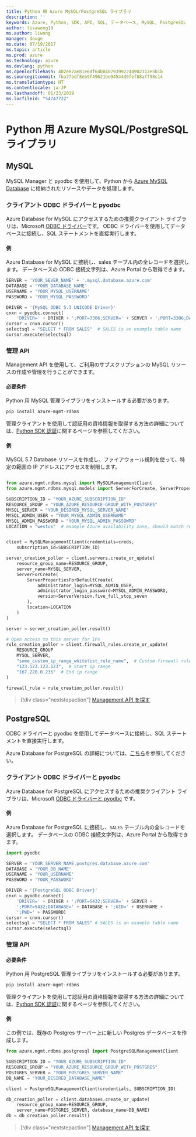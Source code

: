 ```yaml
---
title: Python 用 Azure MySQL/PostgreSQL ライブラリ
description: ''
keywords: Azure, Python, SDK, API, SQL, データベース, MySQL, PostgreSQL
author: lisawong19
ms.author: liwong
manager: douge
ms.date: 07/19/2017
ms.topic: article
ms.prod: azure
ms.technology: azure
ms.devlang: python
ms.openlocfilehash: 402e87ae81e6df64b040293992244902313e5b1b
ms.sourcegitcommit: fba77bdf8eb9f49621be94544d9fef88aff98c14
ms.translationtype: HT
ms.contentlocale: ja-JP
ms.lasthandoff: 01/23/2019
ms.locfileid: "54747722"
---
```

# <a name="azure-mysqlpostgresql-libraries-for-python"></a>Python 用 Azure MySQL/PostgreSQL ライブラリ

## <a name="mysql"></a>MySQL

MySQL Manager と pyodbc を使用して、Python から [Azure MySQL Database](/azure/mysql/overview) に格納されたリソースやデータを処理します。

### <a name="client-odbc-driver-and-pyodbc"></a>クライアント ODBC ドライバーと pyodbc

Azure Database for MySQL にアクセスするための推奨クライアント ライブラリは、Microsoft [ODBC ドライバー](/azure/sql-database/sql-database-connect-query-python#install-the-python-and-database-communication-libraries)です。 ODBC ドライバーを使用してデータベースに接続し、SQL ステートメントを直接実行します。

#### <a name="example"></a>例

Azure Database for MySQL に接続し、sales テーブル内の全レコードを選択します。 データベースの ODBC 接続文字列は、Azure Portal から取得できます。

```python
SERVER = 'YOUR_SEVER_NAME' + '.mysql.database.azure.com'
DATABASE = 'YOUR_DATABASE_NAME'
USERNAME = 'YOUR_MYSQL_USERNAME'
PASSWORD = 'YOUR_MYSQL_PASSWORD'

DRIVER = '{MySQL ODBC 5.3 UNICODE Driver}'
cnxn = pyodbc.connect(
    'DRIVER=' + DRIVER + ';PORT=3306;SERVER=' + SERVER + ';PORT=3306;DATABASE=' + DATABASE + ';UID=' + USERNAME + ';PWD=' + PASSWORD)
cursor = cnxn.cursor()
selectsql = "SELECT * FROM SALES"  # SALES is an example table name
cursor.execute(selectsql)
```

### <a name="management-api"></a>管理 API

Management API を使用して、ご利用のサブスクリプションの MySQL リソースの作成や管理を行うことができます。

#### <a name="requirements"></a>必要条件
Python 用 MySQL 管理ライブラリをインストールする必要があります。
```bash
pip install azure-mgmt-rdbms
```

管理クライアントを使用して認証用の資格情報を取得する方法の詳細については、[Python SDK 認証](https://docs.microsoft.com/python/azure/python-sdk-azure-authenticate)に関するページを参照してください。

#### <a name="example"></a>例

MySQL 5.7 Database リソースを作成し、ファイアウォール規則を使って、特定の範囲の IP アドレスにアクセスを制限します。

```python

from azure.mgmt.rdbms.mysql import MySQLManagementClient
from azure.mgmt.rdbms.mysql.models import ServerForCreate, ServerPropertiesForDefaultCreate, ServerVersion

SUBSCRIPTION_ID = "YOUR_AZURE_SUBSCRIPTION_ID"
RESOURCE_GROUP = "YOUR_AZURE_RESOURCE-GROUP_WITH_POSTGRES"
MYSQL_SERVER = "YOUR_DESIRED_MYSQL_SERVER_NAME"
MYSQL_ADMIN_USER = "YOUR_MYSQL_ADMIN_USERNAME"
MYSQL_ADMIN_PASSWORD = "YOUR_MYSQL_ADMIN_PASSOWRD"
LOCATION = "westus"  # example Azure availability zone, should match resource group


client = MySQLManagementClient(credentials=creds,
    subscription_id=SUBSCRIPTION_ID)

server_creation_poller = client.servers.create_or_update(
    resource_group_name=RESOURCE_GROUP,
    server_name=MYSQL_SERVER,
    ServerForCreate(
        ServerPropertiesForDefaultCreate(
            administrator_login=MYSQL_ADMIN_USER,
            administrator_login_password=MYSQL_ADMIN_PASSWORD,
            version=ServerVersion.five_full_stop_seven
        ),
        location=LOCATION
    )
)

server = server_creation_poller.result()

# Open access to this server for IPs
rule_creation_poller = client.firewall_rules.create_or_update(
    RESOURCE_GROUP
    MYSQL_SERVER,
    "some_custom_ip_range_whitelist_rule_name",  # Custom firewall rule name
    "123.123.123.123",  # Start ip range
    "167.220.0.235"  # End ip range
)

firewall_rule = rule_creation_poller.result()
```

> [!div class="nextstepaction"]
> [Management API を探す](/python/api/overview/azure/postgresql/mysql/management)

## <a name="postgresql"></a>PostgreSQL
ODBC ドライバーと pyodbc を使用してデータベースに接続し、SQL ステートメントを直接実行します。

Azure Database for PostgreSQL の詳細については、[こちら](https://docs.microsoft.com/azure/postgresql/)を参照してください。

### <a name="client-odbc-driver-and-pyodbc"></a>クライアント ODBC ドライバーと pyodbc
Azure Database for PostgreSQL にアクセスするための推奨クライアント ライブラリは、Microsoft [ODBC ドライバーと pyodbc](https://docs.microsoft.com/azure/sql-database/sql-database-connect-query-python#install-the-python-and-database-communication-libraries) です。

#### <a name="example"></a>例 

Azure Database for PostgreSQL に接続し、`SALES` テーブル内の全レコードを選択します。 データベースの ODBC 接続文字列は、Azure Portal から取得できます。

```python
import pyodbc

SERVER = 'YOUR_SERVER_NAME.postgres.database.azure.com'
DATABASE = 'YOUR_DB_NAME'
USERNAME = 'YOUR_USERNAME'
PASSWORD = 'YOUR_PASSWORD'

DRIVER = '{PostgreSQL ODBC Driver}'
cnxn = pyodbc.connect(
    'DRIVER=' + DRIVER + ';PORT=5432;SERVER=' + SERVER +
    ';PORT=5432;DATABASE=' + DATABASE + ';UID=' + USERNAME +
    ';PWD=' + PASSWORD)
cursor = cnxn.cursor()
selectsql = "SELECT * FROM SALES" # SALES is an example table name
cursor.execute(selectsql)
```

### <a name="management-api"></a>管理 API
#### <a name="requirements"></a>必要条件
Python 用 PostgreSQL 管理ライブラリをインストールする必要があります。
```bash
pip install azure-mgmt-rdbms
```

管理クライアントを使用して認証用の資格情報を取得する方法の詳細については、[Python SDK 認証](https://docs.microsoft.com/python/azure/python-sdk-azure-authenticate)に関するページを参照してください。

#### <a name="example"></a>例
この例では、既存の Postgres サーバー上に新しい Postgres データベースを作成します。
```python
from azure.mgmt.rdbms.postgresql import PostgreSQLManagementClient

SUBSCRIPTION_ID = "YOUR_AZURE_SUBSCRIPTION_ID"
RESOURCE_GROUP = "YOUR_AZURE_RESOURCE_GROUP_WITH_POSTGRES"
POSTGRES_SERVER = "YOUR_POSTGRES_SERVER_NAME"
DB_NAME = "YOUR_DESIRED_DATABASE_NAME"

client = PostgreSQLManagementClient(credentials, SUBSCRIPTION_ID)

db_creation_poller = client.databases.create_or_update(
    resource_group_name=RESOURCE_GROUP,
    server_name=POSTGRES_SERVER, database_name=DB_NAME)
db = db_creation_poller.result()
```

> [!div class="nextstepaction"]
> [Management API を探す](/python/api/overview/azure/postgresql/mysql/management)
